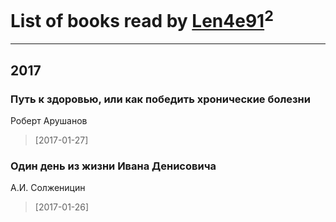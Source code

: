 # List of books read by [Len4e91](http://openid.yandex.ru/Len4e91/)<sup>2</sup>
---

## 2017

### Путь к здоровью, или как победить хронические болезни
Роберт Арушанов
> [2017-01-27] 


### Один день из жизни Ивана Денисовича
А.И. Солженицин
> [2017-01-26] 



